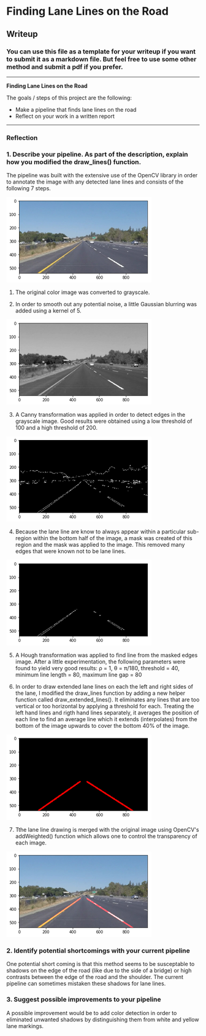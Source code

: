 # **Finding Lane Lines on the Road** 

## Writeup

### You can use this file as a template for your writeup if you want to submit it as a markdown file. But feel free to use some other method and submit a pdf if you prefer.

---

**Finding Lane Lines on the Road**

The goals / steps of this project are the following:
* Make a pipeline that finds lane lines on the road
* Reflect on your work in a written report


[//]: # (Image References)

[image0]: ./test_images_output/original.png "Original Image"
[image1]: ./test_images_output/blurred.png "Blurred Grayscale Image"
[image2]: ./test_images_output/canny.png "Canny Transformation"
[image3]: ./test_images_output/masked.png "Region Mask Applied"
[image4]: ./test_images_output/extended_lines.png "Average Lane Lines"
[image5]: ./test_images_output/final.png "Final Image"

---

### Reflection

### 1. Describe your pipeline. As part of the description, explain how you modified the draw_lines() function.


The pipeline was built with the extensive use of the OpenCV library in order to annotate the image with any detected lane lines and consists of the following 7 steps.

![Original Image][image0]


1.  The original color image was converted to grayscale.


2.  In order to smooth out any potential noise, a little Gaussian blurring was added using a kernel of 5.

![Blurred Grayscale Image][image1]

3.  A Canny transformation was applied in order to detect edges in the grayscale image.  Good results were obtained using a low threshold of 100 and a high threshold of 200.

![Edge Detection][image2]

4.  Because the lane line are know to always appear within a particular sub-region within the bottom half of the image, a mask was created of this region and the mask was applied to the image.  This removed many edges that were known not to be lane lines.

![Region Masking][image3]

5.  A Hough transformation was applied to find line from the masked edges image.  After a little experimentation, the following parameters were found to yield very good results:  ρ = 1, θ = π/180, threshold = 40, minimum line length = 80, maximum line gap = 80


6.  In order to draw extended lane lines on each the left and right sides of the lane, I modified the draw_lines function by adding a new helper function called draw_extended_lines().  It eliminates any lines that are too vertical or too horizontal by applying a threshold for each.  Treating the left hand lines and rigth hand lines separately, it averages the position of each line to find an average line which it extends (interpolates) from the bottom of the image upwards to cover the bottom 40% of the image.

![Lane Lines][image4]

7. Tthe lane line drawing is merged with the original image using OpenCV's addWeighted() function which allows one to control the transparency of each image.

![Final Image][image5]


### 2. Identify potential shortcomings with your current pipeline

One potential short coming is that this method seems to be susceptable to shadows on the edge of the road (like due to the side of a bridge) or high contrasts between the edge of the road and the shoulder.  The current pipeline can sometimes mistaken these shadows for lane lines.


### 3. Suggest possible improvements to your pipeline

A possible improvement would be to add color detection in order to eliminated unwanted shadows by distinguishing them from white and yellow lane markings.
